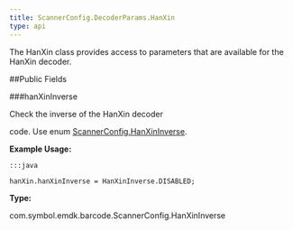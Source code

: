 ```yaml
---
title: ScannerConfig.DecoderParams.HanXin
type: api
---
```



The HanXin class provides access to parameters that are available for
 the HanXin decoder.

##Public Fields

###hanXinInverse

Check the inverse of the HanXin decoder
 
 code. Use enum [ ScannerConfig.HanXinInverse](../ScannerConfig-HanXinInverse).
 
 

**Example Usage:**
	
	:::java
	
	hanXin.hanXinInverse = HanXinInverse.DISABLED;
	


**Type:**

com.symbol.emdk.barcode.ScannerConfig.HanXinInverse

